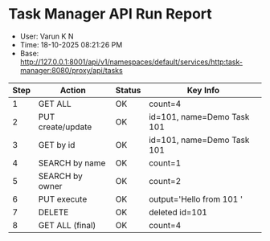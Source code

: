 ﻿# Task Manager API Run Report

- User: Varun K N
- Time: 18-10-2025 08:21:26 PM
- Base: http://127.0.0.1:8001/api/v1/namespaces/default/services/http:task-manager:8080/proxy/api/tasks

| Step | Action | Status | Key Info |
|------|--------|--------|----------|
| 1 | GET ALL | OK | count=4 |
| 2 | PUT create/update | OK | id=101, name=Demo Task 101 |
| 3 | GET by id | OK | id=101, name=Demo Task 101 |
| 4 | SEARCH by name | OK | count=1 |
| 5 | SEARCH by owner | OK | count=2 |
| 6 | PUT execute | OK | output='Hello from 101 ' |
| 7 | DELETE | OK | deleted id=101 |
| 8 | GET ALL (final) | OK | count=4 |
